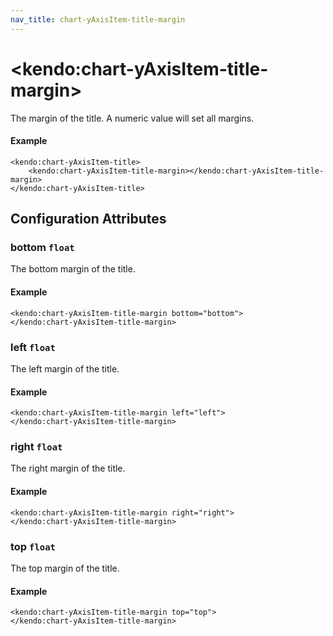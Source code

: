 ```yaml
---
nav_title: chart-yAxisItem-title-margin
---
```


# \<kendo:chart-yAxisItem-title-margin\>

The margin of the title. A numeric value will set all margins.

#### Example
    <kendo:chart-yAxisItem-title>
        <kendo:chart-yAxisItem-title-margin></kendo:chart-yAxisItem-title-margin>
    </kendo:chart-yAxisItem-title>

## Configuration Attributes

### bottom `float`

The bottom margin of the title.

#### Example
    <kendo:chart-yAxisItem-title-margin bottom="bottom">
    </kendo:chart-yAxisItem-title-margin>

### left `float`

The left margin of the title.

#### Example
    <kendo:chart-yAxisItem-title-margin left="left">
    </kendo:chart-yAxisItem-title-margin>

### right `float`

The right margin of the title.

#### Example
    <kendo:chart-yAxisItem-title-margin right="right">
    </kendo:chart-yAxisItem-title-margin>

### top `float`

The top margin of the title.

#### Example
    <kendo:chart-yAxisItem-title-margin top="top">
    </kendo:chart-yAxisItem-title-margin>

